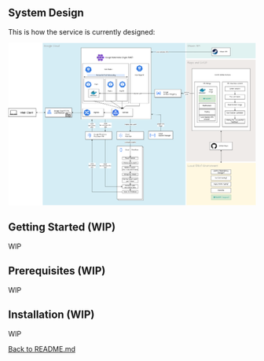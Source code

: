 ## System Design
This is how the service is currently designed:

<img src="images/system_design.png" alt="File Explorer">


## Getting Started (WIP)
WIP

## Prerequisites (WIP)
WIP

## Installation (WIP)
WIP

[Back to README.md](README.md)